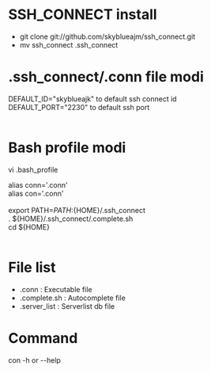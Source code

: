 # SSH_CONNECT install
- git clone git://github.com/skyblueajm/ssh_connect.git
- mv ssh_connect .ssh_connect

# .ssh_connect/.conn file modi
DEFAULT_ID="skyblueajk" to default ssh connect id<br>
DEFAULT_PORT="2230" to default ssh port<br>
<br>

# Bash profile modi
vi .bash_profile

alias conn='.conn'<br>
alias con='.conn'<br>
<br>
export PATH=$PATH:${HOME}/.ssh_connect<br>
. ${HOME}/.ssh_connect/.complete.sh<br>
cd ${HOME}<br>
<br>
# File list
- .conn : Executable file
- .complete.sh : Autocomplete file
- .server_list : Serverlist db file

# Command

con -h or --help
